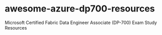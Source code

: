 # awesome-azure-dp700-resources
Microsoft Certified Fabric Data Engineer Associate (DP-700) Exam Study Resources
